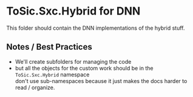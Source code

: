 ﻿# ToSic.Sxc.Hybrid for DNN

This folder should contain the DNN implementations of the hybrid stuff. 

## Notes / Best Practices

* We'll create subfolders for managing the code
* but all the objects for the custom work should be in the `ToSic.Sxc.Hybrid` namespace  
  don't use sub-namespaces because it just makes the docs harder to read / organize. 
